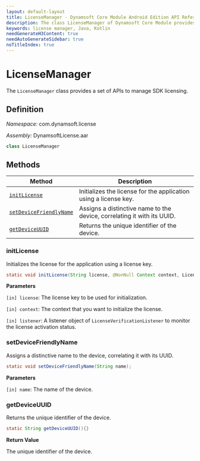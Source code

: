 ```yaml
---
layout: default-layout
title: LicenseManager - Dynamsoft Core Module Android Edition API Reference
description: The class LicenseManager of Dynamsoft Core Module provides a set of APIs to manage SDK licensing.
keywords: license manager, Java, Kotlin
needGenerateH3Content: true
needAutoGenerateSidebar: true
noTitleIndex: true
---
```

 
# LicenseManager

The `LicenseManager` class provides a set of APIs to manage SDK licensing.

## Definition

*Namespace:* com.dynamsoft.license

*Assembly:* DynamsoftLicense.aar

```java
class LicenseManager
```

## Methods

| Method | Description |
| ------ | ----------- |
| [`initLicense`](#initlicense) | Initializes the license for the application using a license key. |
| [`setDeviceFriendlyName`](#setdevicefriendlyname) | Assigns a distinctive name to the device, correlating it with its UUID. |
| [`getDeviceUUID`](#getdeviceuuid) | Returns the unique identifier of the device. |

### initLicense

Initializes the license for the application using a license key.

```java
static void initLicense(String license, @NonNull Context context, LicenseVerificationListener listener);
```

**Parameters**

`[in] license`: The license key to be used for initialization.

`[in] context`: The context that you want to initialize the license.

`[in] listener`: A listener object of `LicenseVerificationListener` to monitor the license activation status.

### setDeviceFriendlyName

Assigns a distinctive name to the device, correlating it with its UUID.

```java
static void setDeviceFriendlyName(String name);
```

**Parameters**

`[in] name`: The name of the device.

### getDeviceUUID

Returns the unique identifier of the device.

```java
static String getDeviceUUID(){}
```

**Return Value**

The unique identifier of the device.
